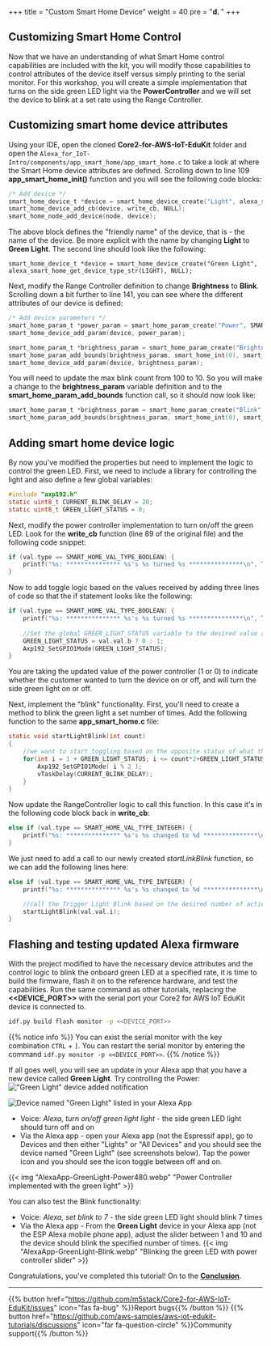 +++
title = "Custom Smart Home Device"
weight = 40
pre = "<b>d. </b>"
+++

## Customizing Smart Home Control
Now that we have an understanding of what Smart Home control capabilities are included with the kit, you will modify those capabilities to control attributes of the device itself versus simply printing to the serial monitor. For this workshop, you will create a simple implementation that turns on the side green LED light via the **PowerController** and we will set the device to blink at a set rate using the Range Controller.

## Customizing smart home device attributes
Using your IDE, open the cloned **Core2-for-AWS-IoT-EduKit** folder and open the `Alexa_for_IoT-Intro/components/app_smart_home/app_smart_home.c` to take a look at where the Smart Home device attributes are defined. Scrolling down to line 109 **app_smart_home_init()** function and you will see the following code blocks:
```c
/* Add device */
smart_home_device_t *device = smart_home_device_create("Light", alexa_smart_home_get_device_type_str(LIGHT), NULL);
smart_home_device_add_cb(device, write_cb, NULL);
smart_home_node_add_device(node, device);
```
The above block defines the "friendly name" of the device, that is - the name of the device. Be more explicit with the name by changing **Light** to **Green Light**. The second line should look like the following:

`smart_home_device_t *device = smart_home_device_create("Green Light", alexa_smart_home_get_device_type_str(LIGHT), NULL);`

Next, modify the Range Controller definition to change **Brightness** to **Blink**. Scrolling down a bit further to line 141, you can see where the different attributes of our device is defined:
```c
/* Add device parameters */
smart_home_param_t *power_param = smart_home_param_create("Power", SMART_HOME_PARAM_POWER, smart_home_bool(true), SMART_HOME_PROP_FLAG_READ | SMART_HOME_PROP_FLAG_WRITE | SMART_HOME_PROP_FLAG_PERSIST);
smart_home_device_add_param(device, power_param);

smart_home_param_t *brightness_param = smart_home_param_create("Brightness", SMART_HOME_PARAM_RANGE, smart_home_int(100), SMART_HOME_PROP_FLAG_READ | SMART_HOME_PROP_FLAG_WRITE | SMART_HOME_PROP_FLAG_PERSIST);
smart_home_param_add_bounds(brightness_param, smart_home_int(0), smart_home_int(100), smart_home_int(1));
smart_home_device_add_param(device, brightness_param);
```

You will need to update the max blink count from 100 to 10. So you will make a change to the **brightness_param** variable definition and to the **smart_home_param_add_bounds** function call, so it should now look like:
```c
smart_home_param_t *brightness_param = smart_home_param_create("Blink", SMART_HOME_PARAM_RANGE, smart_home_int(10), SMART_HOME_PROP_FLAG_READ | SMART_HOME_PROP_FLAG_WRITE | SMART_HOME_PROP_FLAG_PERSIST);
smart_home_param_add_bounds(brightness_param, smart_home_int(0), smart_home_int(10), smart_home_int(1));
```

## Adding smart home device logic
By now you've modified the properties but need to implement the logic to control the green LED. First, we need to include a library for controlling the light and also define a few global variables:
```c
#include "axp192.h"
static uint8_t CURRENT_BLINK_DELAY = 20;
static uint8_t GREEN_LIGHT_STATUS = 0;
```

Next, modify the power controller implementation to turn on/off the green LED. Look for the **write_cb** function (line 89 of the original file) and the following code snippet:
```c
if (val.type == SMART_HOME_VAL_TYPE_BOOLEAN) {
    printf("%s: *************** %s's %s turned %s ***************\n", TAG, device_name, param_name, val.val.b ? "ON" : "OFF");
}
```

Now to add toggle logic based on the values received by adding three lines of code so that the if statement looks like the following:
```c
if (val.type == SMART_HOME_VAL_TYPE_BOOLEAN) {
    printf("%s: *************** %s's %s turned %s ***************\n", TAG, device_name, param_name, val.val.b ? "ON" : "OFF");
    
    //Set the global GREEN_LIGHT_STATUS variable to the desired value and set the GPIO1 value the right setting (on/off)
    GREEN_LIGHT_STATUS = val.val.b ? 0 : 1;
    Axp192_SetGPIO1Mode(GREEN_LIGHT_STATUS);
}
```

You are taking the updated value of the power controller (1 or 0) to indicate whether the customer wanted to turn the device on or off, and will turn the side green light on or off.

Next, implement the "blink" functionality. First, you'll need to create a method to blink the green light a set number of times. Add the following function to the same **app_smart_home.c** file:
```c
static void startLightBlink(int count)
{    
    //we want to start toggling based on the opposite status of what the light currently is
    for(int i = 1 + GREEN_LIGHT_STATUS; i <= count*2+GREEN_LIGHT_STATUS ; i++) {               
        Axp192_SetGPIO1Mode( i % 2 );
        vTaskDelay(CURRENT_BLINK_DELAY);
    }
}
```

Now update the RangeController logic to call this function. In this case it's in the following code block back in **write_cb**:
```c
else if (val.type == SMART_HOME_VAL_TYPE_INTEGER) {
    printf("%s: *************** %s's %s changed to %d ***************\n", TAG, device_name, param_name, val.val.i);
}
```

We just need to add a call to our newly created *startLinkBlink* function, so we can add the following lines here:
```c
else if (val.type == SMART_HOME_VAL_TYPE_INTEGER) {
    printf("%s: *************** %s's %s changed to %d ***************\n", TAG, device_name, param_name, val.val.i);

    //call the Trigger Light Blink based on the desired number of actions
    startLightBlink(val.val.i);        
}
```

## Flashing and testing updated Alexa firmware
With the project modified to have the necessary device attributes and the control logic to blink the onboard green LED at a specified rate, it is time to build the firmware, flash it on to the reference hardware, and test the capabilities. Run the same command as other tutorials, replacing the **<<DEVICE_PORT>>** with the serial port your Core2 for AWS IoT EduKit device is connected to.
```bash
idf.py build flash monitor -p <<DEVICE_PORT>>
```
{{% notice info %}}
You can exist the serial monitor with the key combination `CTRL` + `]`. You can restart the serial monitor by entering the command `idf.py monitor -p <<DEVICE_PORT>>`.
{{% /notice %}}

If all goes well, you will see an update in your Alexa app that you have a new device called **Green Light**. Try controlling the Power:
!["Green Light" device added notification](custom-smart-home-device/AlexaApp-GreenLightFound.jpg?height=500px&classes=shadow)

![Device named "Green Light" listed in your Alexa App](custom-smart-home-device/AlexaApp-GreenLight.png?height=500px&classes=shadow)

* Voice: _Alexa, turn on/off green light light_ - the side green LED light should turn off and on
* Via the Alexa app - open your Alexa app (not the Espressif app), go to Devices and then either "Lights" or "All Devices" and you should see the device named "Green Light" (see screenshots below). Tap the power icon and you should see the icon toggle between off and on. 

{{< img "AlexaApp-GreenLight-Power480.webp" "Power Controller implemented with the green light" >}}

You can also test the Blink functionality:

* Voice: _Alexa, set blink to 7_ - the side green LED light should blink 7 times
* Via the Alexa app - From the **Green Light** device in your Alexa app (not the ESP Alexa mobile phone app), adjust the slider between 1 and 10 and the device should blink the specified number of times.
{{< img "AlexaApp-GreenLight-Blink.webp" "Blinking the green LED with power controller slider" >}}

Congratulations, you've completed this tutorial! On to the [**Conclusion**](/en_uk/intro-to-alexa-for-iot/conclusion.html).

---
{{% button href="https://github.com/m5stack/Core2-for-AWS-IoT-EduKit/issues" icon="fas fa-bug" %}}Report bugs{{% /button %}} {{% button href="https://github.com/aws-samples/aws-iot-edukit-tutorials/discussions" icon="far fa-question-circle" %}}Community support{{% /button %}}